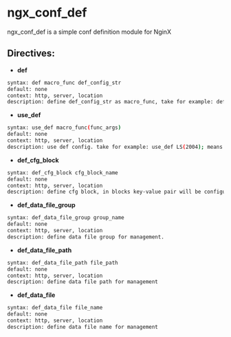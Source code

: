 ngx_conf_def
============
ngx_conf_def is a simple conf definition module for NginX

## Directives:
* **def**
```sh
syntax: def macro_func def_config_str
default: none
context: http, server, location
description: define def_config_str as macro_func, take for example: def LS(num) "listen ${num};"; means LS(num) is listen port on num.  
```
* **use_def**
```sh
syntax: use_def macro_func(func_args)
default: none
context: http, server, location
description: use def config. take for example: use_def LS(2004); means use listen on port 2004.
```
*  **def_cfg_block**
```sh
syntax: def_cfg_block cfg_block_name
default: none
context: http, server, location
description: define cfg block, in blocks key-value pair will be configured.
```
*  **def_data_file_group**
```sh
syntax: def_data_file_group group_name
default: none
context: http, server, location
description: define data file group for management.
```
*  **def_data_file_path**
```sh
syntax: def_data_file_path file_path
default: none
context: http, server, location
description: define data file path for management
```
*  **def_data_file**
```sh
syntax: def_data_file file_name
default: none
context: http, server, location
description: define data file name for management
```

